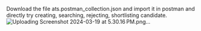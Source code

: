 Download the file ats.postman_collection.json and import it in postman and directly try creating, searching, rejecting, shortlisting candidate.
![Uploading Screenshot 2024-03-19 at 5.30.16 PM.png…]()
